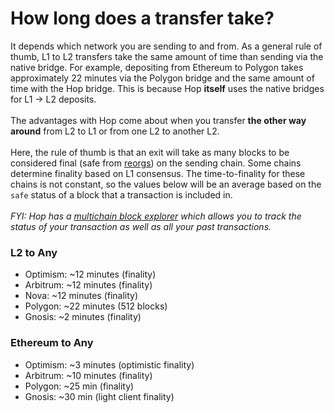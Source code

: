 # How long does a transfer take?

It depends which network you are sending to and from. As a general rule of thumb, L1 to L2 transfers take the same amount of time than sending via the native bridge. For example, depositing from Ethereum to Polygon takes approximately 22 minutes via the Polygon bridge and the same amount of time with the Hop bridge. This is because Hop **itself** uses the native bridges for L1 -> L2 deposits.\
\
The advantages with Hop come about when you transfer **the other way around** from L2 to L1 or from one L2 to another L2.\
\
Here, the rule of thumb is that an exit will take as many blocks to be considered final (safe from [reorgs](https://www.paradigm.xyz/2021/07/ethereum-reorgs-after-the-merge/)) on the sending chain. Some chains determine finality based on L1 consensus. The time-to-finality for these chains is not constant, so the values below will be an average based on the `safe` status of a block that a transaction is included in.\
\
_FYI: Hop has a_ [_multichain block explorer_](https://explorer.hop.exchange/) _which allows you to track the status of your transaction as well as all your past transactions._

### L2 to Any

* Optimism: \~12 minutes (finality)
* Arbitrum: \~12 minutes (finality)
* Nova: \~12 minutes (finality)
* Polygon: \~22 minutes (512 blocks)
* Gnosis: \~2 minutes (finality)

### Ethereum to Any

* Optimism: \~3 minutes (optimistic finality)
* Arbitrum: \~10 minutes (finality)
* Polygon: \~25 min (finality)
* Gnosis: \~30 min (light client finality)
